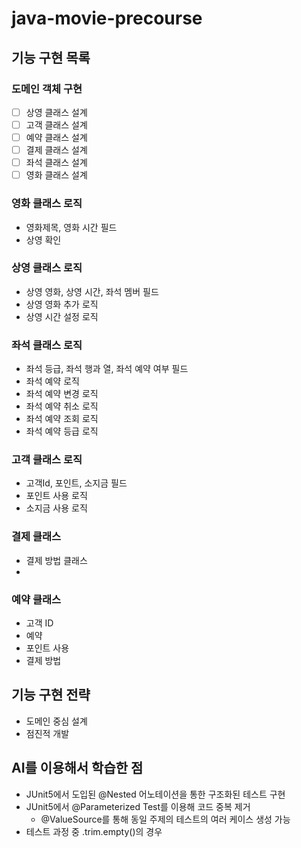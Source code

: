 # java-movie-precourse

## 기능 구현 목록

### 도메인 객체 구현
- [ ] 상영 클래스 설계
- [ ] 고객 클래스 설계
- [ ] 예약 클래스 설계
- [ ] 결제 클래스 설계
- [ ] 좌석 클래스 설계
- [ ] 영화 클래스 설계

### 영화 클래스 로직
- 영화제목, 영화 시간 필드
- 상영 확인

### 상영 클래스 로직
- 상영 영화, 상영 시간, 좌석 멤버 필드
- 상영 영화 추가 로직
- 상영 시간 설정 로직


### 좌석 클래스 로직
- 좌석 등급, 좌석 행과 열, 좌석 예약 여부 필드
- 좌석 예약 로직
- 좌석 예약 변경 로직
- 좌석 예약 취소 로직
- 좌석 예약 조회 로직
- 좌석 예약 등급 로직


### 고객 클래스 로직
- 고객Id, 포인트, 소지금 필드
- 포인트 사용 로직
- 소지금 사용 로직

### 결제 클래스
- 결제 방법 클래스
- 

### 예약 클래스
- 고객 ID
- 예약
- 포인트 사용
- 결제 방법

## 기능 구현 전략

- 도메인 중심 설계
- 점진적 개발

## AI를 이용해서 학습한 점

- JUnit5에서 도입된 @Nested 어노테이션을 통한 구조화된 테스트 구현
- JUnit5에서 @Parameterized Test를 이용해 코드 중복 제거
    - @ValueSource를 통해 동일 주제의 테스트의 여러 케이스 생성 가능
- 테스트 과정 중 .trim.empty()의 경우
